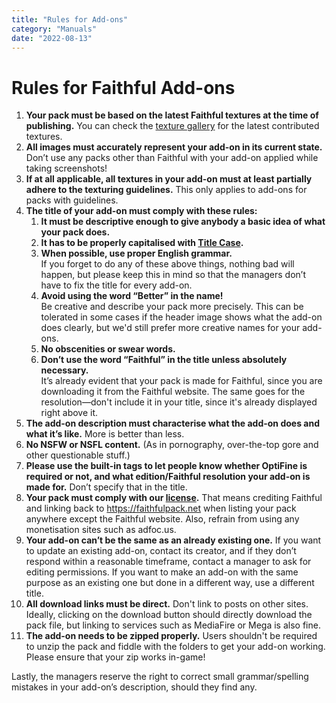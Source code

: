 ```yaml
---
title: "Rules for Add-ons"
category: "Manuals"
date: "2022-08-13"
---
```


# Rules for Faithful Add-ons

1. **Your pack must be based on the latest Faithful textures at the time of publishing.** You can check the [texture gallery](https://webapp.faithfulpack.net/gallery/java/default/latest/all) for the latest contributed textures.
2. **All images must accurately represent your add-on in its current state.** Don’t use any packs other than Faithful with your add-on applied while taking screenshots!
3. **If at all applicable, all textures in your add-on must at least partially adhere to the texturing guidelines.** This only applies to add-ons for packs with guidelines.
4. **The title of your add-on must comply with these rules:**
    <ol class="roman">
    <li><b>It must be descriptive enough to give anybody a basic idea of what your pack does.</b></li>
    <li><b>It has to be properly capitalised with <a href="https://en.wikipedia.org/wiki/Title_case">Title Case</a>.</b></li>
    <li><b>When possible, use proper English grammar.</b>
    <br>If you forget to do any of these above things, nothing bad will happen, but please keep this in mind so that the managers don’t have to fix the title for every add-on.</li>
    <li><b>Avoid using the word “Better” in the name!</b>
    <br>Be creative and describe your pack more precisely. This can be tolerated in some cases if the header image shows what the add-on does clearly, but we'd still prefer more creative names for your add-ons.</li>
    <li><b>No obscenities or swear words.</b></li>
    <li><b>Don’t use the word “Faithful” in the title unless absolutely necessary.</b>
    <br>It’s already evident that your pack is made for Faithful, since you are downloading it from the Faithful website. The same goes for the resolution—don't include it in your title, since it's already displayed right above it.</li>
    </ol>
5. **The add-on description must characterise what the add-on does and what it’s like.** More is better than less.
6. **No NSFW or NSFL content.** (As in pornography, over-the-top gore and other questionable stuff.)
7. **Please use the built-in tags to let people know whether OptiFine is required or not, and what edition/Faithful resolution your add-on is made for.** Don’t specify that in the title.
8. **Your pack must comply with our [license](https://faithfulpack.net/license).** That means crediting Faithful and linking back to https://faithfulpack.net when listing your pack anywhere except the Faithful website. Also, refrain from using any monetisation sites such as adfoc.us.
9. **Your add-on can’t be the same as an already existing one.** If you want to update an existing add-on, contact its creator, and if they don’t respond within a reasonable timeframe, contact a manager to ask for editing permissions. If you want to make an add-on with the same purpose as an existing one but done in a different way, use a different title.
10. **All download links must be direct.** Don't link to posts on other sites. Ideally, clicking on the download button should directly download the pack file, but linking to services such as MediaFire or Mega is also fine.
11. **The add-on needs to be zipped properly.** Users shouldn't be required to unzip the pack and fiddle with the folders to get your add-on working. Please ensure that your zip works in-game!

Lastly, the managers reserve the right to correct small grammar/spelling mistakes in your add-on’s description, should they find any.
